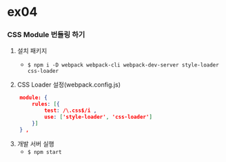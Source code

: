 # ex04
### CSS Module 번들링 하기

1. 설치 패키지
    - ```$ npm i -D webpack webpack-cli webpack-dev-server style-loader css-loader```

2. CSS Loader 설정(webpack.config.js)
```json
    module: {
        rules: [{
            test: /\.css$/i ,
            use: ['style-loader', 'css-loader']
        }]
    } ,
```

3. 개발 서버 실행
    - ``` $ npm start ```